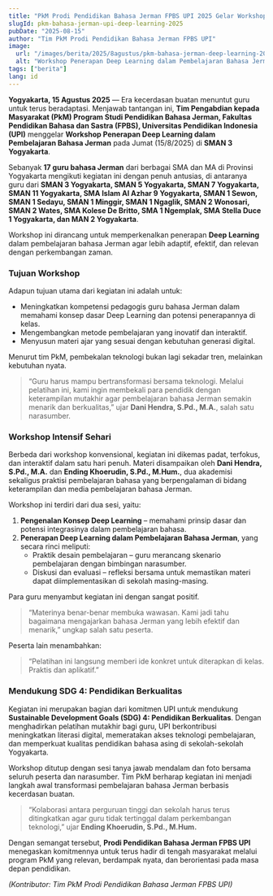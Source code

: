 ```yaml
---
title: "PkM Prodi Pendidikan Bahasa Jerman FPBS UPI 2025 Gelar Workshop Penerapan Deep Learning dalam Pembelajaran Bahasa Jerman untuk Guru SMA/MA di Provinsi Yogyakarta"
slugId: pkm-bahasa-jerman-upi-deep-learning-2025
pubDate: "2025-08-15"
author: "Tim PkM Prodi Pendidikan Bahasa Jerman FPBS UPI"
image:
  url: "/images/berita/2025/8agustus/pkm-bahasa-jerman-deep-learning-2025.webp"
  alt: "Workshop Penerapan Deep Learning dalam Pembelajaran Bahasa Jerman"
tags: ["berita"]
lang: id
---
```


**Yogyakarta, 15 Agustus 2025** — Era kecerdasan buatan menuntut guru untuk terus beradaptasi. Menjawab tantangan ini, **Tim Pengabdian kepada Masyarakat (PkM) Program Studi Pendidikan Bahasa Jerman, Fakultas Pendidikan Bahasa dan Sastra (FPBS), Universitas Pendidikan Indonesia (UPI)** menggelar **Workshop Penerapan Deep Learning dalam Pembelajaran Bahasa Jerman** pada Jumat (15/8/2025) di **SMAN 3 Yogyakarta**.  

Sebanyak **17 guru bahasa Jerman** dari berbagai SMA dan MA di Provinsi Yogyakarta mengikuti kegiatan ini dengan penuh antusias, di antaranya guru dari **SMAN 3 Yogyakarta, SMAN 5 Yogyakarta, SMAN 7 Yogyakarta, SMAN 11 Yogyakarta, SMA Islam Al Azhar 9 Yogyakarta, SMAN 1 Sewon, SMAN 1 Sedayu, SMAN 1 Minggir, SMAN 1 Ngaglik, SMAN 2 Wonosari, SMAN 2 Wates, SMA Kolese De Britto, SMA 1 Ngemplak, SMA Stella Duce 1 Yogyakarta, dan MAN 2 Yogyakarta**.  

Workshop ini dirancang untuk memperkenalkan penerapan **Deep Learning** dalam pembelajaran bahasa Jerman agar lebih adaptif, efektif, dan relevan dengan perkembangan zaman.  

### Tujuan Workshop
Adapun tujuan utama dari kegiatan ini adalah untuk:  
- Meningkatkan kompetensi pedagogis guru bahasa Jerman dalam memahami konsep dasar Deep Learning dan potensi penerapannya di kelas.  
- Mengembangkan metode pembelajaran yang inovatif dan interaktif.  
- Menyusun materi ajar yang sesuai dengan kebutuhan generasi digital.  

Menurut tim PkM, pembekalan teknologi bukan lagi sekadar tren, melainkan kebutuhan nyata.  
> “Guru harus mampu bertransformasi bersama teknologi. Melalui pelatihan ini, kami ingin membekali para pendidik dengan keterampilan mutakhir agar pembelajaran bahasa Jerman semakin menarik dan berkualitas,” ujar **Dani Hendra, S.Pd., M.A.**, salah satu narasumber.  

### Workshop Intensif Sehari
Berbeda dari workshop konvensional, kegiatan ini dikemas padat, terfokus, dan interaktif dalam satu hari penuh. Materi disampaikan oleh **Dani Hendra, S.Pd., M.A.** dan **Ending Khoerudin, S.Pd., M.Hum.**, dua akademisi sekaligus praktisi pembelajaran bahasa yang berpengalaman di bidang keterampilan dan media pembelajaran bahasa Jerman.  

Workshop ini terdiri dari dua sesi, yaitu:  
1. **Pengenalan Konsep Deep Learning** – memahami prinsip dasar dan potensi integrasinya dalam pembelajaran bahasa.  
2. **Penerapan Deep Learning dalam Pembelajaran Bahasa Jerman**, yang secara rinci meliputi:  
   - Praktik desain pembelajaran – guru merancang skenario pembelajaran dengan bimbingan narasumber.  
   - Diskusi dan evaluasi – refleksi bersama untuk memastikan materi dapat diimplementasikan di sekolah masing-masing.  

Para guru menyambut kegiatan ini dengan sangat positif.  
> “Materinya benar-benar membuka wawasan. Kami jadi tahu bagaimana mengajarkan bahasa Jerman yang lebih efektif dan menarik,” ungkap salah satu peserta.  

Peserta lain menambahkan:  
> “Pelatihan ini langsung memberi ide konkret untuk diterapkan di kelas. Praktis dan aplikatif.”  

### Mendukung SDG 4: Pendidikan Berkualitas
Kegiatan ini merupakan bagian dari komitmen UPI untuk mendukung **Sustainable Development Goals (SDG) 4: Pendidikan Berkualitas**. Dengan menghadirkan pelatihan mutakhir bagi guru, UPI berkontribusi meningkatkan literasi digital, memeratakan akses teknologi pembelajaran, dan memperkuat kualitas pendidikan bahasa asing di sekolah-sekolah Yogyakarta.  

Workshop ditutup dengan sesi tanya jawab mendalam dan foto bersama seluruh peserta dan narasumber. Tim PkM berharap kegiatan ini menjadi langkah awal transformasi pembelajaran bahasa Jerman berbasis kecerdasan buatan.  
> “Kolaborasi antara perguruan tinggi dan sekolah harus terus ditingkatkan agar guru tidak tertinggal dalam perkembangan teknologi,” ujar **Ending Khoerudin, S.Pd., M.Hum.**  

Dengan semangat tersebut, **Prodi Pendidikan Bahasa Jerman FPBS UPI** menegaskan komitmennya untuk terus hadir di tengah masyarakat melalui program PkM yang relevan, berdampak nyata, dan berorientasi pada masa depan pendidikan.  

*(Kontributor: Tim PkM Prodi Pendidikan Bahasa Jerman FPBS UPI)*  
